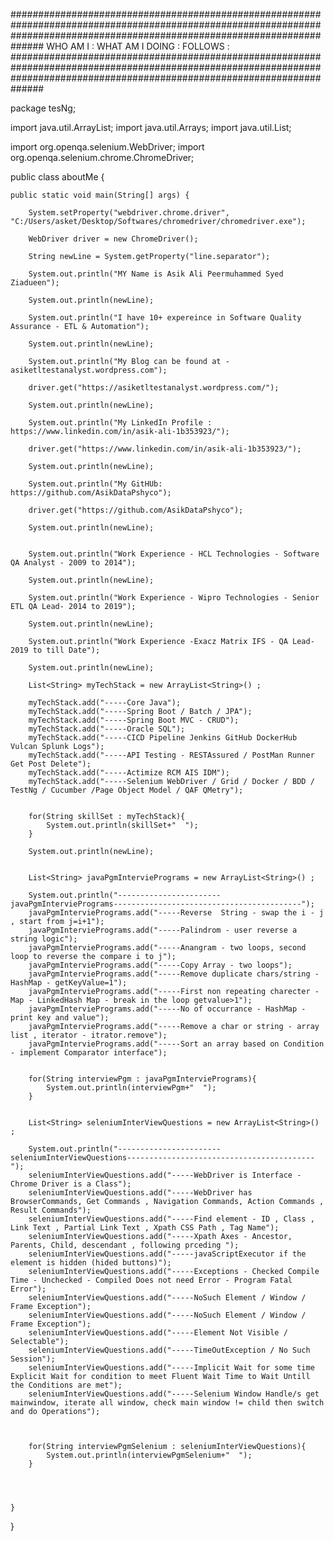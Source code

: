 ##############################################################################################################################################################################
WHO AM I : WHAT AM I DOING : FOLLOWS :
##############################################################################################################################################################################

package tesNg;

import java.util.ArrayList;
import java.util.Arrays;
import java.util.List;

import org.openqa.selenium.WebDriver;
import org.openqa.selenium.chrome.ChromeDriver;


public class aboutMe {

	public static void main(String[] args) {
		
		System.setProperty("webdriver.chrome.driver", "C:/Users/asket/Desktop/Softwares/chromedriver/chromedriver.exe");
		
		WebDriver driver = new ChromeDriver();
		
		String newLine = System.getProperty("line.separator");
		
		System.out.println("MY Name is Asik Ali Peermuhammed Syed Ziadueen");
		
		System.out.println(newLine);
		 
		System.out.println("I have 10+ expereince in Software Quality Assurance - ETL & Automation");
		
		System.out.println(newLine);
		
		System.out.println("My Blog can be found at -  asiketltestanalyst.wordpress.com");
		
		driver.get("https://asiketltestanalyst.wordpress.com/");
		
		System.out.println(newLine);
		
		System.out.println("My LinkedIn Profile : https://www.linkedin.com/in/asik-ali-1b353923/");
		
		driver.get("https://www.linkedin.com/in/asik-ali-1b353923/");
		
		System.out.println(newLine);
		
		System.out.println("My GitHUb: https://github.com/AsikDataPshyco");
		
		driver.get("https://github.com/AsikDataPshyco");
		
		System.out.println(newLine);
		
		
        System.out.println("Work Experience - HCL Technologies - Software QA Analyst - 2009 to 2014");
        
        System.out.println(newLine);
        
        System.out.println("Work Experience - Wipro Technologies - Senior ETL QA Lead- 2014 to 2019");
        
        System.out.println(newLine);
        
        System.out.println("Work Experience -Exacz Matrix IFS - QA Lead- 2019 to till Date");
		
		System.out.println(newLine);
		
		List<String> myTechStack = new ArrayList<String>() ;
		
		myTechStack.add("-----Core Java");
		myTechStack.add("-----Spring Boot / Batch / JPA");
		myTechStack.add("-----Spring Boot MVC - CRUD");
		myTechStack.add("-----Oracle SQL");
		myTechStack.add("-----CICD Pipeline Jenkins GitHub DockerHub Vulcan Splunk Logs");
		myTechStack.add("-----API Testing - RESTAssured / PostMan Runner Get Post Delete");
		myTechStack.add("-----Actimize RCM AIS IDM");
		myTechStack.add("-----Selenium WebDriver / Grid / Docker / BDD / TestNg / Cucumber /Page Object Model / QAF QMetry");
		
		
		for(String skillSet : myTechStack){
	        System.out.println(skillSet+"  ");
	    }
		
		System.out.println(newLine);
		
		
		List<String> javaPgmInterviePrograms = new ArrayList<String>() ;
	
		System.out.println("-----------------------javaPgmInterviePrograms------------------------------------------");
		javaPgmInterviePrograms.add("-----Reverse  String - swap the i - j , start from j=i+1");
		javaPgmInterviePrograms.add("-----Palindrom - user reverse a string logic");
		javaPgmInterviePrograms.add("-----Anangram - two loops, second loop to reverse the compare i to j");
		javaPgmInterviePrograms.add("-----Copy Array - two loops");
		javaPgmInterviePrograms.add("-----Remove duplicate chars/string - HashMap - getKeyValue=1");
		javaPgmInterviePrograms.add("-----First non repeating charecter - Map - LinkedHash Map - break in the loop getvalue>1");
		javaPgmInterviePrograms.add("-----No of occurrance - HashMap - print key and value");
		javaPgmInterviePrograms.add("-----Remove a char or string - array list , iterator - itrator.remove");
		javaPgmInterviePrograms.add("-----Sort an array based on Condition - implement Comparator interface");
		
			
		for(String interviewPgm : javaPgmInterviePrograms){
	        System.out.println(interviewPgm+"  ");
	    }
		
		
		List<String> seleniumInterViewQuestions = new ArrayList<String>() ;
		
		System.out.println("-----------------------seleniumInterViewQuestions------------------------------------------");
		seleniumInterViewQuestions.add("-----WebDriver is Interface - Chrome Driver is a Class");
		seleniumInterViewQuestions.add("-----WebDriver has BrowserCommands, Get Commands , Navigation Commands, Action Commands , Result Commands");
		seleniumInterViewQuestions.add("-----Find element - ID , Class , Link Text , Partial Link Text , Xpath CSS Path , Tag Name");
		seleniumInterViewQuestions.add("-----Xpath Axes - Ancestor, Parents, Child, descendant , following prceding ");
		seleniumInterViewQuestions.add("-----javaScriptExecutor if the element is hidden (hided buttons)");		
		seleniumInterViewQuestions.add("-----Exceptions - Checked Compile Time - Unchecked - Compiled Does not need Error - Program Fatal Error");
		seleniumInterViewQuestions.add("-----NoSuch Element / Window / Frame Exception");
		seleniumInterViewQuestions.add("-----NoSuch Element / Window / Frame Exception");
		seleniumInterViewQuestions.add("-----Element Not Visible / Selectable");
		seleniumInterViewQuestions.add("-----TimeOutException / No Such Session");
		seleniumInterViewQuestions.add("-----Implicit Wait for some time Explicit Wait for condition to meet Fluent Wait Time to Wait Untill the Conditions are met");
		seleniumInterViewQuestions.add("-----Selenium Window Handle/s get mainwindow, iterate all window, check main window != child then switch and do Operations");
		
		
			
		for(String interviewPgmSelenium : seleniumInterViewQuestions){
	        System.out.println(interviewPgmSelenium+"  ");
	    }
	
		
		

	}

}
